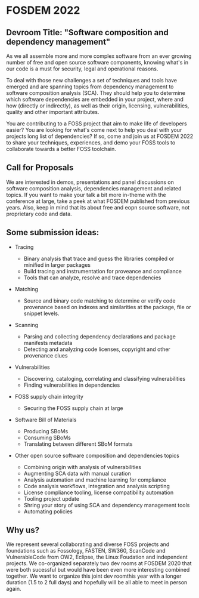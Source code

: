 # FOSDEM 2022

## Devroom Title: "Software composition and dependency management"

As we all assemble more and more complex software from an ever growing number of free and open source software components, knowing what's in our code is a must for security, legal and operational reasons.

To deal with those new challenges a set of techniques and tools have emerged and are spanning topics from dependency management to software composition analysis (SCA). They should help you to determine which software dependencies are embedded in your project, where and how (directly or indirectly), as well as their origin, licensing, vulnerabilities, quality and other important attributes.

You are contributing to a FOSS project that aim to make life of developers easier? You are looking for what's come next to help you deal with your projects long list of dependencies? If so, come and join us at FOSDEM 2022 to share your techniques, experiences, and demo your FOSS tools to collaborate towards a better FOSS toolchain.

## Call for Proposals

We are interested in demos, presentations and panel discussions on software composition analysis, dependencies management and related topics.
If you want to make your talk a bit more in-theme with the conference at large, take a peek at what FOSDEM published from previous years. Also, keep in mind that its about free and eopn source software, not proprietary code and data. 

## Some submission ideas:

- Tracing
  - Binary analysis that trace and guess the libraries compiled or minified in larger packages
  - Build tracing and instrumentation for proveance and compliance
  - Tools that can analyze, resolve and trace dependencies

- Matching
  - Source and binary code matching to determine or verify code provenance based on indexes and similarities at the package, file or snippet levels.

- Scanning
  - Parsing and collecting dependency declarations and package manifests metadata
  - Detecting and analyzing code licenses, copyright and other provenance clues

- Vulnerabilities
  - Discovering, cataloging, correlating and classifying vulnerabilities
  - Finding vulnerabilities in dependencies

- FOSS supply chain integrity
  - Securing the FOSS supply chain at large

- Software Bill of Materials
  - Producing SBoMs
  - Consuming SBoMs
  - Translating between different SBoM formats

- Other open source software composition and dependencies topics
  - Combining origin with analysis of vulnerabilities
  - Augmenting SCA data with manual curation
  - Analysis automation and machine learning for compliance 
  - Code analysis workflows, integration and analysis scripting
  - License compliance tooling, license compatibility automation
  - Tooling project update
  - Shring your story of using SCA and dependency management tools
  - Automating policies

## Why us?

We represent several collaborating and diverse FOSS projects and foundations such as Fossology, FASTEN, SW360, ScanCode and VulnerableCode from OW2, Eclipse, the Linux Foudation and independent projects.  We co-organized separately two dev rooms at FOSDEM 2020 that were both sucessful but would have been even more interesting combined together. We want to organize this joint dev roomthis year with a longer duration (1.5 to 2 full days) and hopefully will be all able to meet in person again.

